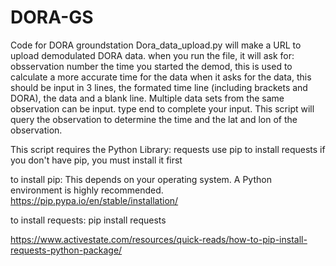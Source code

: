 # DORA-GS
Code for DORA groundstation
Dora_data_upload.py will make a URL to upload demodulated DORA data.
when you run the file, it will ask for:
obsservation number
the time you started the demod, this is used to calculate a more accurate time for the data
when it asks for the data, this should be input in 3 lines, the formated time line (including brackets and DORA), the data and a blank line. Multiple data sets from the same observation can be input. type end to complete your input.
This script will query the observation to determine the time and the lat and lon of the observation.

This script requires the Python Library: requests
use pip to install requests
if you don't have pip, you must install it first

to install pip:
This depends on your operating system. A Python environment is highly recommended.
https://pip.pypa.io/en/stable/installation/

to install requests:
pip install requests

https://www.activestate.com/resources/quick-reads/how-to-pip-install-requests-python-package/

